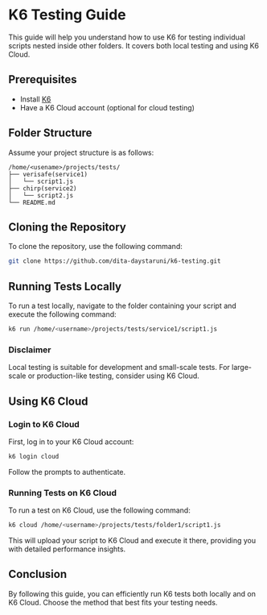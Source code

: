 # K6 Testing Guide
This guide will help you understand how to use K6 for testing individual scripts nested inside other folders. It covers both local testing and using K6 Cloud.

## Prerequisites

- Install [K6](https://k6.io/docs/getting-started/installation/)
- Have a K6 Cloud account (optional for cloud testing)

## Folder Structure

Assume your project structure is as follows:
```
/home/<usename>/projects/tests/
├── verisafe(service1)
│   └── script1.js
├── chirp(service2)
│   └── script2.js
└── README.md
```

## Cloning the Repository

To clone the repository, use the following command:

```sh
git clone https://github.com/dita-daystaruni/k6-testing.git
```

## Running Tests Locally

To run a test locally, navigate to the folder containing your script and execute the following command:

```sh
k6 run /home/<username>/projects/tests/service1/script1.js
```

### Disclaimer

Local testing is suitable for development and small-scale tests. For large-scale or production-like testing, consider using K6 Cloud.

## Using K6 Cloud

### Login to K6 Cloud

First, log in to your K6 Cloud account:

```sh
k6 login cloud
```

Follow the prompts to authenticate.

### Running Tests on K6 Cloud

To run a test on K6 Cloud, use the following command:

```sh
k6 cloud /home/<username>/projects/tests/folder1/script1.js
```

This will upload your script to K6 Cloud and execute it there, providing you with detailed performance insights.

## Conclusion

By following this guide, you can efficiently run K6 tests both locally and on K6 Cloud. Choose the method that best fits your testing needs.